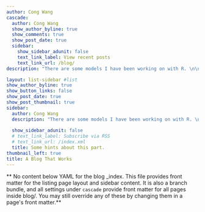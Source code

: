 ```yaml
---
author: Cong Wang
cascade:
  author: Cong Wang
  show_author_byline: true
  show_comments: true
  show_post_date: true
  sidebar:
    show_sidebar_adunit: false
    text_link_label: View recent posts
    text_link_url: /blog/
description: "There are some models I have been working on with R. \n\nCheck Also some thoughts from my daily life. \n"

layout: list-sidebar #list
show_author_byline: true
show_button_links: false
show_post_date: true
show_post_thumbnail: true
sidebar:
  author: Cong Wang
  description: "There are some models I have been working on with R. \n\nCheck Also some thoughts from my daily life. \n"
  
  show_sidebar_adunit: false
  # text_link_label: Subscribe via RSS
  # text_link_url: /index.xml
  title: Some hints about this part.
thumbnail_left: true
title: A Blog That Works
---
```


** No content below YAML for the blog _index. This file provides front matter for the listing page layout and sidebar content. It is also a branch bundle, and all settings under `cascade` provide front matter for all pages inside blog/. You may still override any of these by changing them in a page's front matter.**
